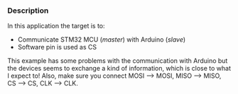 ### Description
In this application the target is to:
- Communicate STM32 MCU (*master*) with Arduino (*slave*)
- Software pin is used as CS

This example has some problems with the communication with Arduino but the devices seems to exchange a kind of information, which is close to what I expect to! 
Also, make sure you connect MOSI --> MOSI, MISO --> MISO, CS --> CS, CLK --> CLK.
